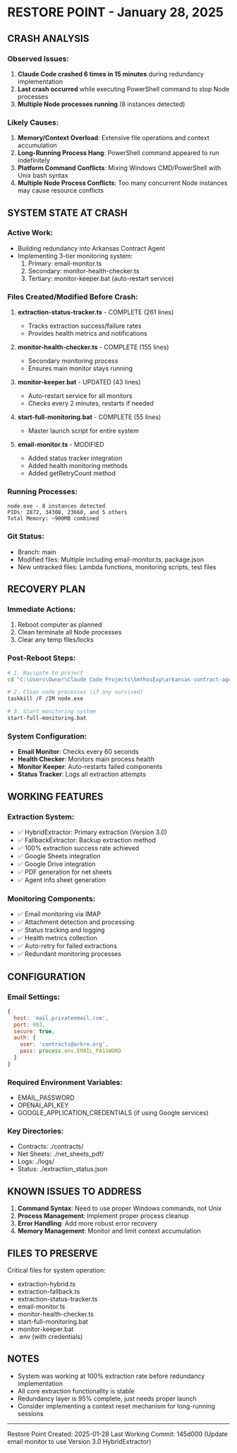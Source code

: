 # RESTORE POINT - January 28, 2025

## CRASH ANALYSIS

### Observed Issues:
1. **Claude Code crashed 6 times in 15 minutes** during redundancy implementation
2. **Last crash occurred** while executing PowerShell command to stop Node processes
3. **Multiple Node processes running** (8 instances detected)

### Likely Causes:
1. **Memory/Context Overload**: Extensive file operations and context accumulation
2. **Long-Running Process Hang**: PowerShell command appeared to run indefinitely
3. **Platform Command Conflicts**: Mixing Windows CMD/PowerShell with Unix bash syntax
4. **Multiple Node Process Conflicts**: Too many concurrent Node instances may cause resource conflicts

## SYSTEM STATE AT CRASH

### Active Work:
- Building redundancy into Arkansas Contract Agent
- Implementing 3-tier monitoring system:
  1. Primary: email-monitor.ts
  2. Secondary: monitor-health-checker.ts  
  3. Tertiary: monitor-keeper.bat (auto-restart service)

### Files Created/Modified Before Crash:
1. **extraction-status-tracker.ts** - COMPLETE (261 lines)
   - Tracks extraction success/failure rates
   - Provides health metrics and notifications
   
2. **monitor-health-checker.ts** - COMPLETE (155 lines)
   - Secondary monitoring process
   - Ensures main monitor stays running
   
3. **monitor-keeper.bat** - UPDATED (43 lines)
   - Auto-restart service for all monitors
   - Checks every 2 minutes, restarts if needed
   
4. **start-full-monitoring.bat** - COMPLETE (55 lines)
   - Master launch script for entire system
   
5. **email-monitor.ts** - MODIFIED
   - Added status tracker integration
   - Added health monitoring methods
   - Added getRetryCount method

### Running Processes:
```
node.exe - 8 instances detected
PIDs: 2872, 34308, 23660, and 5 others
Total Memory: ~900MB combined
```

### Git Status:
- Branch: main
- Modified files: Multiple including email-monitor.ts, package.json
- New untracked files: Lambda functions, monitoring scripts, test files

## RECOVERY PLAN

### Immediate Actions:
1. Reboot computer as planned
2. Clean terminate all Node processes
3. Clear any temp files/locks

### Post-Reboot Steps:
```bash
# 1. Navigate to project
cd "C:\Users\Owner\Claude Code Projects\SmthosExp\arkansas-contract-agent"

# 2. Clean node processes (if any survived)
taskkill /F /IM node.exe

# 3. Start monitoring system
start-full-monitoring.bat
```

### System Configuration:
- **Email Monitor**: Checks every 60 seconds
- **Health Checker**: Monitors main process health
- **Monitor Keeper**: Auto-restarts failed components
- **Status Tracker**: Logs all extraction attempts

## WORKING FEATURES

### Extraction System:
- ✅ HybridExtractor: Primary extraction (Version 3.0)
- ✅ FallbackExtractor: Backup extraction method
- ✅ 100% extraction success rate achieved
- ✅ Google Sheets integration
- ✅ Google Drive integration  
- ✅ PDF generation for net sheets
- ✅ Agent info sheet generation

### Monitoring Components:
- ✅ Email monitoring via IMAP
- ✅ Attachment detection and processing
- ✅ Status tracking and logging
- ✅ Health metrics collection
- ✅ Auto-retry for failed extractions
- ✅ Redundant monitoring processes

## CONFIGURATION

### Email Settings:
```javascript
{
  host: 'mail.privateemail.com',
  port: 993,
  secure: true,
  auth: {
    user: 'contracts@arkre.org',
    pass: process.env.EMAIL_PASSWORD
  }
}
```

### Required Environment Variables:
- EMAIL_PASSWORD
- OPENAI_API_KEY
- GOOGLE_APPLICATION_CREDENTIALS (if using Google services)

### Key Directories:
- Contracts: ./contracts/
- Net Sheets: ./net_sheets_pdf/
- Logs: ./logs/
- Status: ./extraction_status.json

## KNOWN ISSUES TO ADDRESS

1. **Command Syntax**: Need to use proper Windows commands, not Unix
2. **Process Management**: Implement proper process cleanup
3. **Error Handling**: Add more robust error recovery
4. **Memory Management**: Monitor and limit context accumulation

## FILES TO PRESERVE

Critical files for system operation:
- extraction-hybrid.ts
- extraction-fallback.ts
- extraction-status-tracker.ts
- email-monitor.ts
- monitor-health-checker.ts
- start-full-monitoring.bat
- monitor-keeper.bat
- .env (with credentials)

## NOTES

- System was working at 100% extraction rate before redundancy implementation
- All core extraction functionality is stable
- Redundancy layer is 95% complete, just needs proper launch
- Consider implementing a context reset mechanism for long-running sessions

---
Restore Point Created: 2025-01-28
Last Working Commit: 145d000 (Update email monitor to use Version 3.0 HybridExtractor)